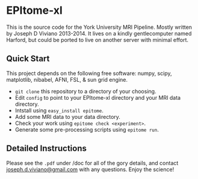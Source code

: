 # EPItome-xl

This is the source code for the York University MRI Pipeline. Mostly written by Joseph D Viviano 2013-2014. It lives on a kindly gentlecomputer named Harford, but could be ported to live on another server with minimal effort.

## Quick Start
This project depends on the following free software: numpy, scipy, matplotlib, nibabel, AFNI, FSL, & sun grid engine.

+ `git clone` this repository to a directory of your choosing.
+ Edit `config` to point to your EPItome-xl directory and your MRI data directory.
+ Intstall using `easy_install epitome`.
+ Add some MRI data to your data directory.
+ Check your work using `epitome check <experiment>`.
+ Generate some pre-processing scripts using `epitome run`.

## Detailed Instructions
Please see the `.pdf` under /doc for all of the gory details, and contact joseph.d.viviano@gmail.com with any questions. Enjoy the science!


